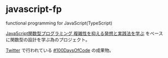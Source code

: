 # javascript-fp
functional programming for JavaScript(TypeScript)

[JavaScript関数型プログラミング 複雑性を抑える発想と実践法を学ぶ](https://www.amazon.co.jp/dp/4295001139) をベースに関数型の設計を学ぶ為のプロジェクト。

[Twitter](https://twitter.com/) で行われている [#100DaysOfCode](https://twitter.com/hashtag/100DaysOfCode?src=hash) の成果物。
